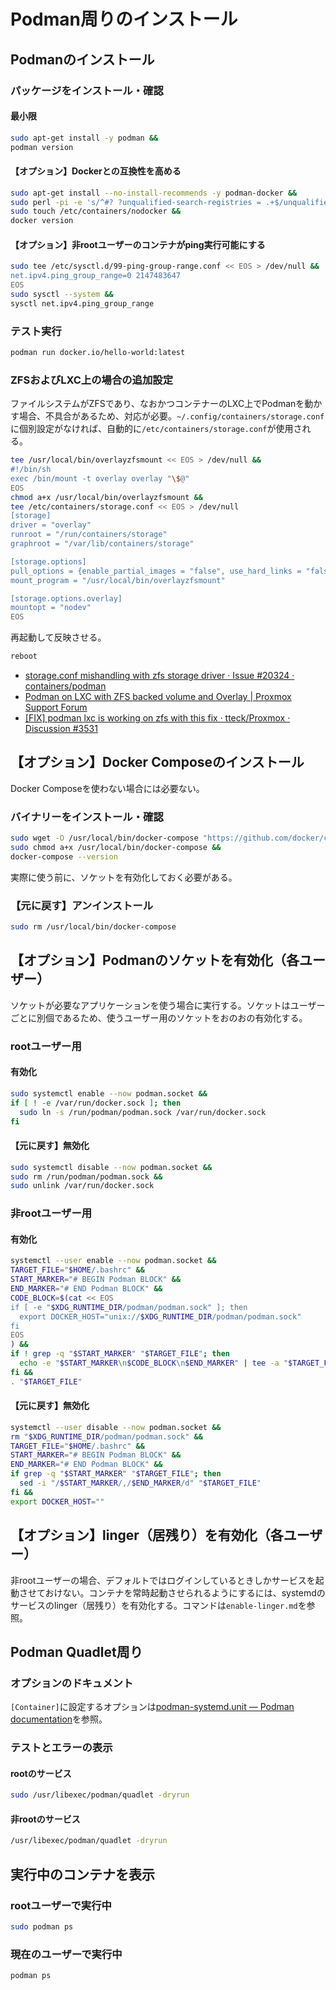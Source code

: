 # Podman周りのインストール
## Podmanのインストール
### パッケージをインストール・確認
#### 最小限
```bash
sudo apt-get install -y podman &&
podman version
```

#### 【オプション】Dockerとの互換性を高める
```bash
sudo apt-get install --no-install-recommends -y podman-docker &&
sudo perl -pi -e 's/^#? ?unqualified-search-registries = .+$/unqualified-search-registries = ["docker.io"]/g' /etc/containers/registries.conf &&
sudo touch /etc/containers/nodocker &&
docker version
```

#### 【オプション】非rootユーザーのコンテナがping実行可能にする
```bash
sudo tee /etc/sysctl.d/99-ping-group-range.conf << EOS > /dev/null &&
net.ipv4.ping_group_range=0 2147483647
EOS
sudo sysctl --system &&
sysctl net.ipv4.ping_group_range
```

### テスト実行
```bash
podman run docker.io/hello-world:latest
```

### ZFSおよびLXC上の場合の追加設定
ファイルシステムがZFSであり、なおかつコンテナーのLXC上でPodmanを動かす場合、不具合があるため、対応が必要。`~/.config/containers/storage.conf`に個別設定がなければ、自動的に`/etc/containers/storage.conf`が使用される。
```bash
tee /usr/local/bin/overlayzfsmount << EOS > /dev/null &&
#!/bin/sh
exec /bin/mount -t overlay overlay "\$@"
EOS
chmod a+x /usr/local/bin/overlayzfsmount &&
tee /etc/containers/storage.conf << EOS > /dev/null
[storage]
driver = "overlay"
runroot = "/run/containers/storage"
graphroot = "/var/lib/containers/storage"

[storage.options]
pull_options = {enable_partial_images = "false", use_hard_links = "false", ostree_repos=""}
mount_program = "/usr/local/bin/overlayzfsmount"

[storage.options.overlay]
mountopt = "nodev"
EOS
```

再起動して反映させる。
```bash
reboot
```
- [storage.conf mishandling with zfs storage driver · Issue #20324 · containers/podman](https://github.com/containers/podman/issues/20324)
- [Podman on LXC with ZFS backed volume and Overlay | Proxmox Support Forum](https://forum.proxmox.com/threads/podman-on-lxc-with-zfs-backed-volume-and-overlay.138722/)
- [[FIX] podman lxc is working on zfs with this fix · tteck/Proxmox · Discussion #3531](https://github.com/tteck/Proxmox/discussions/3531)

## 【オプション】Docker Composeのインストール
Docker Composeを使わない場合には必要ない。

### バイナリーをインストール・確認
```bash
sudo wget -O /usr/local/bin/docker-compose "https://github.com/docker/compose/releases/latest/download/docker-compose-$(uname -s)-$(uname -m)" &&
sudo chmod a+x /usr/local/bin/docker-compose &&
docker-compose --version
```
実際に使う前に、ソケットを有効化しておく必要がある。

### 【元に戻す】アンインストール
```bash
sudo rm /usr/local/bin/docker-compose
```

## 【オプション】Podmanのソケットを有効化（各ユーザー）
ソケットが必要なアプリケーションを使う場合に実行する。ソケットはユーザーごとに別個であるため、使うユーザー用のソケットをおのおの有効化する。

### rootユーザー用
#### 有効化
```bash
sudo systemctl enable --now podman.socket &&
if [ ! -e /var/run/docker.sock ]; then
  sudo ln -s /run/podman/podman.sock /var/run/docker.sock
fi
```

#### 【元に戻す】無効化
```bash
sudo systemctl disable --now podman.socket &&
sudo rm /run/podman/podman.sock &&
sudo unlink /var/run/docker.sock
```

### 非rootユーザー用
#### 有効化
```bash
systemctl --user enable --now podman.socket &&
TARGET_FILE="$HOME/.bashrc" &&
START_MARKER="# BEGIN Podman BLOCK" &&
END_MARKER="# END Podman BLOCK" &&
CODE_BLOCK=$(cat << EOS
if [ -e "$XDG_RUNTIME_DIR/podman/podman.sock" ]; then
  export DOCKER_HOST="unix://$XDG_RUNTIME_DIR/podman/podman.sock"
fi
EOS
) &&
if ! grep -q "$START_MARKER" "$TARGET_FILE"; then
  echo -e "$START_MARKER\n$CODE_BLOCK\n$END_MARKER" | tee -a "$TARGET_FILE" > /dev/null  
fi &&
. "$TARGET_FILE"
```

#### 【元に戻す】無効化
```bash
systemctl --user disable --now podman.socket &&
rm "$XDG_RUNTIME_DIR/podman/podman.sock" &&
TARGET_FILE="$HOME/.bashrc" &&
START_MARKER="# BEGIN Podman BLOCK" &&
END_MARKER="# END Podman BLOCK" &&
if grep -q "$START_MARKER" "$TARGET_FILE"; then
  sed -i "/$START_MARKER/,/$END_MARKER/d" "$TARGET_FILE"
fi &&
export DOCKER_HOST=""
```

## 【オプション】linger（居残り）を有効化（各ユーザー）
非rootユーザーの場合、デフォルトではログインしているときしかサービスを起動させておけない。コンテナを常時起動させられるようにするには、systemdのサービスのlinger（居残り）を有効化する。コマンドは`enable-linger.md`を参照。

## Podman Quadlet周り
### オプションのドキュメント
`[Container]`に設定するオプションは[podman-systemd.unit — Podman documentation](https://docs.podman.io/en/latest/markdown/podman-systemd.unit.5.html)を参照。

### テストとエラーの表示
#### rootのサービス
```bash
sudo /usr/libexec/podman/quadlet -dryrun
```

#### 非rootのサービス
```bash
/usr/libexec/podman/quadlet -dryrun
```

## 実行中のコンテナを表示
### rootユーザーで実行中
```bash
sudo podman ps
```

### 現在のユーザーで実行中
```bash
podman ps
```
